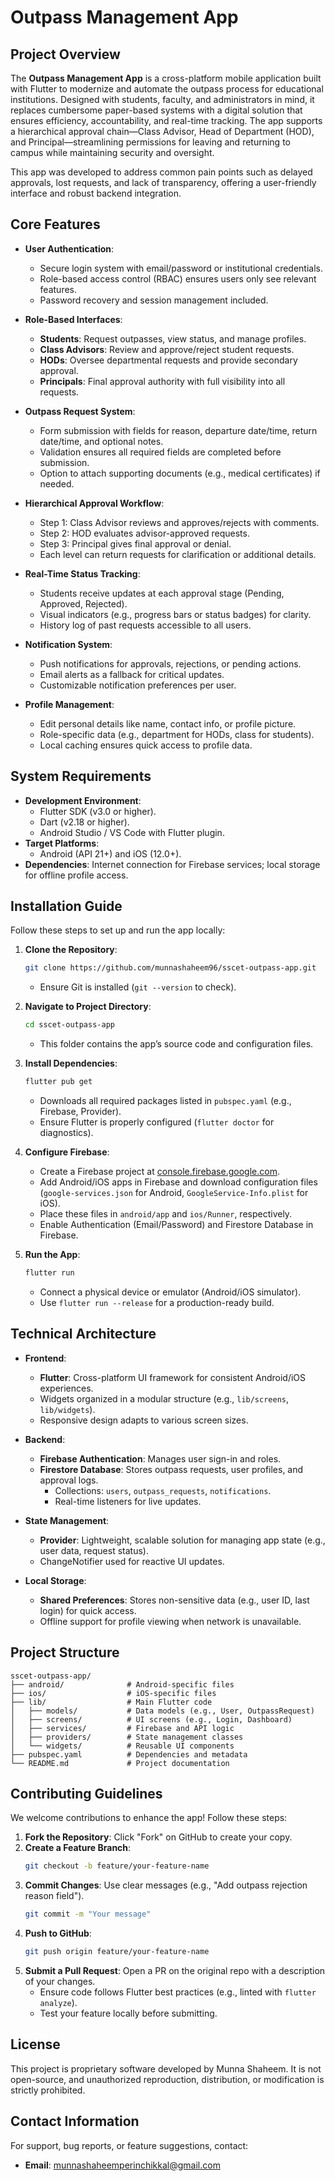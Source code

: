 # Outpass Management App

## Project Overview
The **Outpass Management App** is a cross-platform mobile application built with Flutter to modernize and automate the outpass process for educational institutions. Designed with students, faculty, and administrators in mind, it replaces cumbersome paper-based systems with a digital solution that ensures efficiency, accountability, and real-time tracking. The app supports a hierarchical approval chain—Class Advisor, Head of Department (HOD), and Principal—streamlining permissions for leaving and returning to campus while maintaining security and oversight.

This app was developed to address common pain points such as delayed approvals, lost requests, and lack of transparency, offering a user-friendly interface and robust backend integration.

## Core Features
- **User Authentication**:  
   - Secure login system with email/password or institutional credentials.  
   - Role-based access control (RBAC) ensures users only see relevant features.  
   - Password recovery and session management included.

- **Role-Based Interfaces**:  
   - **Students**: Request outpasses, view status, and manage profiles.  
   - **Class Advisors**: Review and approve/reject student requests.  
   - **HODs**: Oversee departmental requests and provide secondary approval.  
   - **Principals**: Final approval authority with full visibility into all requests.

- **Outpass Request System**:  
   - Form submission with fields for reason, departure date/time, return date/time, and optional notes.  
   - Validation ensures all required fields are completed before submission.  
   - Option to attach supporting documents (e.g., medical certificates) if needed.

- **Hierarchical Approval Workflow**:  
   - Step 1: Class Advisor reviews and approves/rejects with comments.  
   - Step 2: HOD evaluates advisor-approved requests.  
   - Step 3: Principal gives final approval or denial.  
   - Each level can return requests for clarification or additional details.

- **Real-Time Status Tracking**:  
   - Students receive updates at each approval stage (Pending, Approved, Rejected).  
   - Visual indicators (e.g., progress bars or status badges) for clarity.  
   - History log of past requests accessible to all users.

- **Notification System**:  
   - Push notifications for approvals, rejections, or pending actions.  
   - Email alerts as a fallback for critical updates.  
   - Customizable notification preferences per user.

- **Profile Management**:  
   - Edit personal details like name, contact info, or profile picture.  
   - Role-specific data (e.g., department for HODs, class for students).  
   - Local caching ensures quick access to profile data.

## System Requirements
- **Development Environment**:  
   - Flutter SDK (v3.0 or higher).  
   - Dart (v2.18 or higher).  
   - Android Studio / VS Code with Flutter plugin.  
- **Target Platforms**:  
   - Android (API 21+) and iOS (12.0+).  
- **Dependencies**: Internet connection for Firebase services; local storage for offline profile access.

## Installation Guide
Follow these steps to set up and run the app locally:

1. **Clone the Repository**:  
   ```bash
   git clone https://github.com/munnashaheem96/sscet-outpass-app.git
   ```
   - Ensure Git is installed (`git --version` to check).

2. **Navigate to Project Directory**:  
   ```bash
   cd sscet-outpass-app
   ```
   - This folder contains the app’s source code and configuration files.

3. **Install Dependencies**:  
   ```bash
   flutter pub get
   ```
   - Downloads all required packages listed in `pubspec.yaml` (e.g., Firebase, Provider).  
   - Ensure Flutter is properly configured (`flutter doctor` for diagnostics).

4. **Configure Firebase**:  
   - Create a Firebase project at [console.firebase.google.com](https://console.firebase.google.com).  
   - Add Android/iOS apps in Firebase and download configuration files (`google-services.json` for Android, `GoogleService-Info.plist` for iOS).  
   - Place these files in `android/app` and `ios/Runner`, respectively.  
   - Enable Authentication (Email/Password) and Firestore Database in Firebase.

5. **Run the App**:  
   ```bash
   flutter run
   ```
   - Connect a physical device or emulator (Android/iOS simulator).  
   - Use `flutter run --release` for a production-ready build.

## Technical Architecture
- **Frontend**:  
   - **Flutter**: Cross-platform UI framework for consistent Android/iOS experiences.  
   - Widgets organized in a modular structure (e.g., `lib/screens`, `lib/widgets`).  
   - Responsive design adapts to various screen sizes.

- **Backend**:  
   - **Firebase Authentication**: Manages user sign-in and roles.  
   - **Firestore Database**: Stores outpass requests, user profiles, and approval logs.  
     - Collections: `users`, `outpass_requests`, `notifications`.  
     - Real-time listeners for live updates.

- **State Management**:  
   - **Provider**: Lightweight, scalable solution for managing app state (e.g., user data, request status).  
   - ChangeNotifier used for reactive UI updates.

- **Local Storage**:  
   - **Shared Preferences**: Stores non-sensitive data (e.g., user ID, last login) for quick access.  
   - Offline support for profile viewing when network is unavailable.

## Project Structure
```
sscet-outpass-app/
├── android/              # Android-specific files
├── ios/                  # iOS-specific files
├── lib/                  # Main Flutter code
│   ├── models/           # Data models (e.g., User, OutpassRequest)
│   ├── screens/          # UI screens (e.g., Login, Dashboard)
│   ├── services/         # Firebase and API logic
│   ├── providers/        # State management classes
│   └── widgets/          # Reusable UI components
├── pubspec.yaml          # Dependencies and metadata
└── README.md             # Project documentation
```

## Contributing Guidelines
We welcome contributions to enhance the app! Follow these steps:
1. **Fork the Repository**: Click "Fork" on GitHub to create your copy.  
2. **Create a Feature Branch**:  
   ```bash
   git checkout -b feature/your-feature-name
   ```
3. **Commit Changes**: Use clear messages (e.g., "Add outpass rejection reason field").  
   ```bash
   git commit -m "Your message"
   ```
4. **Push to GitHub**:  
   ```bash
   git push origin feature/your-feature-name
   ```
5. **Submit a Pull Request**: Open a PR on the original repo with a description of your changes.  
   - Ensure code follows Flutter best practices (e.g., linted with `flutter analyze`).  
   - Test your feature locally before submitting.

## License
This project is proprietary software developed by Munna Shaheem. It is not open-source, and unauthorized reproduction, distribution, or modification is strictly prohibited.

## Contact Information
For support, bug reports, or feature suggestions, contact:  
- **Email**: [munnashaheemperinchikkal@gmail.com](mailto:munnashaheemperinchikkal@gmail.com)


